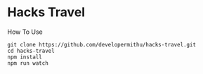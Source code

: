 # Hacks Travel

<!-- ![template](/dist/img/template.jpeg) -->

How To Use
```
git clone https://github.com/developermithu/hacks-travel.git
cd hacks-travel
npm install
npm run watch
```

